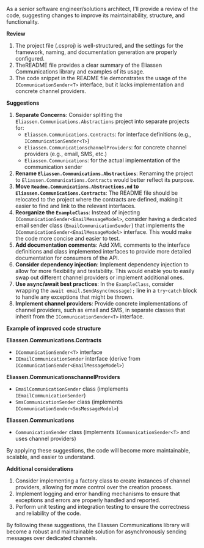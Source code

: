 As a senior software engineer/solutions architect, I'll provide a review of the code, suggesting changes to improve its maintainability, structure, and functionality.

**Review**

1. The project file (.csproj) is well-structured, and the settings for the framework, naming, and documentation generation are properly configured.
2. TheREADME file provides a clear summary of the Eliassen Communications library and examples of its usage.
3. The code snippet in the README file demonstrates the usage of the `ICommunicationSender<T>` interface, but it lacks implementation and concrete channel providers.

**Suggestions**

1. **Separate Concerns**: Consider splitting the `Eliassen.Communications.Abstractions` project into separate projects for:
	* `Eliassen.Communications.Contracts`: for interface definitions (e.g., `ICommunicationSender<T>`)
	* `Eliassen.CommunicationschannelProviders`: for concrete channel providers (e.g., email, SMS, etc.)
	* `Eliassen.Communications`: for the actual implementation of the communication sender
2. **Rename `Eliassen.Communications.Abstractions`**: Renaming the project to `Eliassen.Communications.Contracts` would better reflect its purpose.
3. **Move `Readme.Communications.Abstractions.md` to `Eliassen.Communications.Contracts`**: The README file should be relocated to the project where the contracts are defined, making it easier to find and link to the relevant interfaces.
4. **Reorganize the `ExampleClass`**: Instead of injecting `ICommunicationSender<EmailMessageModel>`, consider having a dedicated email sender class (`EmailCommunicationSender`) that implements the `ICommunicationSender<EmailMessageModel>` interface. This would make the code more concise and easier to test.
5. **Add documentation comments**: Add XML comments to the interface definitions and class implemented interfaces to provide more detailed documentation for consumers of the API.
6. **Consider dependency injection**: Implement dependency injection to allow for more flexibility and testability. This would enable you to easily swap out different channel providers or implement additional ones.
7. **Use async/await best practices**: In the `ExampleClass`, consider wrapping the `await email.SendAsync(message);` line in a `try`-`catch` block to handle any exceptions that might be thrown.
8. **Implement channel providers**: Provide concrete implementations of channel providers, such as email and SMS, in separate classes that inherit from the `ICommunicationSender<T>` interface.

**Example of improved code structure**

**Eliassen.Communications.Contracts**

* `ICommunicationSender<T>` interface
* `IEmailCommunicationSender` interface (derive from `ICommunicationSender<EmailMessageModel>`)

**Eliassen.CommunicationschannelProviders**

* `EmailCommunicationSender` class (implements `IEmailCommunicationSender`)
* `SmsCommunicationSender` class (implements `ICommunicationSender<SmsMessageModel>`)

**Eliassen.Communications**

* `CommunicationSender` class (implements `ICommunicationSender<T>` and uses channel providers)

By applying these suggestions, the code will become more maintainable, scalable, and easier to understand.

**Additional considerations**

1. Consider implementing a factory class to create instances of channel providers, allowing for more control over the creation process.
2. Implement logging and error handling mechanisms to ensure that exceptions and errors are properly handled and reported.
3. Perform unit testing and integration testing to ensure the correctness and reliability of the code.

By following these suggestions, the Eliassen Communications library will become a robust and maintainable solution for asynchronously sending messages over dedicated channels.